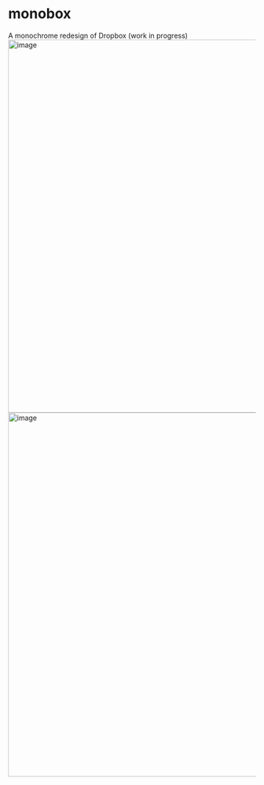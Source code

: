 # monobox
A monochrome redesign of Dropbox (work in progress)
<img width="757" alt="image" src="https://user-images.githubusercontent.com/3058101/171047115-f2357773-dcd4-4c2f-8e4b-328581531172.png">
<img width="739" alt="image" src="https://user-images.githubusercontent.com/3058101/171070307-dc3e8b25-4c0e-475e-a85f-cf5eb112330d.png">
